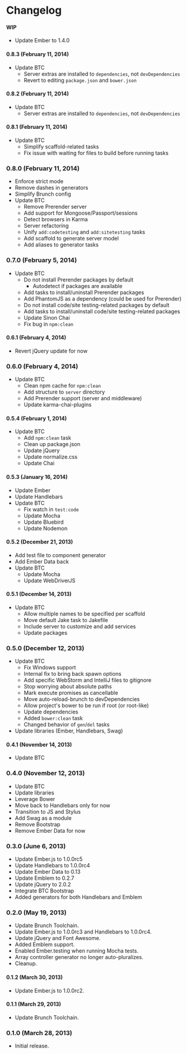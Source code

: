 # Changelog

#### WIP
- Update Ember to 1.4.0

#### 0.8.3 (February 11, 2014)
- Update BTC
  - Server extras are installed to `dependencies`, not `devDependencies`
  - Revert to editing `package.json` and `bower.json`

#### 0.8.2 (February 11, 2014)
- Update BTC
  - Server extras are installed to `dependencies`, not `devDependencies`

#### 0.8.1 (February 11, 2014)
- Update BTC
  - Simplify scaffold-related tasks
  - Fix issue with waiting for files to build before running tasks

### 0.8.0 (February 11, 2014)
- Enforce strict mode
- Remove dashes in generators
- Simplify Brunch config
- Update BTC
  - Remove Prerender server
  - Add support for Mongoose/Passport/sessions
  - Detect browsers in Karma
  - Server refactoring
  - Unify `add:codetesting` and `add:sitetesting` tasks
  - Add scaffold to generate server model
  - Add aliases to generator tasks

### 0.7.0 (February 5, 2014)
- Update BTC
  - Do not install Prerender packages by default
    - Autodetect if packages are available
  - Add tasks to install/uninstall Prerender packages
  - Add PhantomJS as a dependency (could be used for Prerender)
  - Do not install code/site testing-related packages by default
  - Add tasks to install/uninstall code/site testing-related packages
  - Update Sinon Chai
  - Fix bug in `npm:clean`

#### 0.6.1 (February 4, 2014)
- Revert jQuery update for now

### 0.6.0 (February 4, 2014)
- Update BTC
  - Clean npm cache for `npm:clean`
  - Add structure to `server` directory
  - Add Prerender support (server and middleware)
  - Update karma-chai-plugins

#### 0.5.4 (February 1, 2014)
- Update BTC
  - Add `npm:clean` task
  - Clean up package.json
  - Update jQuery
  - Update normalize.css
  - Update Chai

#### 0.5.3 (January 16, 2014)
- Update Ember
- Update Handlebars
- Update BTC
  - Fix watch in `test:code`
  - Update Mocha
  - Update Bluebird
  - Update Nodemon

#### 0.5.2 (December 21, 2013)
- Add test file to component generator
- Add Ember Data back
- Update BTC
  - Update Mocha
  - Update WebDriverJS

#### 0.5.1 (December 14, 2013)
- Update BTC
  - Allow multiple names to be specified per scaffold
  - Move default Jake task to Jakefile
  - Include server to customize and add services
  - Update packages

### 0.5.0 (December 12, 2013)
- Update BTC
  - Fix Windows support
  - Internal fix to bring back spawn options
  - Add specific WebStorm and IntelliJ files to gitignore
  - Stop worrying about absolute paths
  - Mark execute promises as cancellable
  - Move auto-reload-brunch to devDependencies
  - Allow project's bower to be run if root (or root-like)
  - Update dependencies
  - Added `bower:clean` task
  - Changed behavior of `gen`/`del` tasks
- Update libraries (Ember, Handlebars, Swag)

#### 0.4.1 (November 14, 2013)
- Update BTC

### 0.4.0 (November 12, 2013)
- Update BTC
- Update libraries
- Leverage Bower
- Move back to Handlebars only for now
- Transition to JS and Stylus
- Add Swag as a module
- Remove Bootstrap
- Remove Ember Data for now

### 0.3.0 (June 6, 2013)
- Update Ember.js to 1.0.0rc5
- Update Handlebars to 1.0.0rc4
- Update Ember Data to 0.13
- Update Emblem to 0.2.7
- Update jQuery to 2.0.2
- Integrate BTC Bootstrap
- Added generators for both Handlebars and Emblem

### 0.2.0 (May 19, 2013)
- Update Brunch Toolchain.
- Update Ember.js to 1.0.0rc3 and Handlebars to 1.0.0rc4.
- Update jQuery and Font Awesome.
- Added Emblem support.
- Enabled Ember.testing when running Mocha tests.
- Array controller generator no longer auto-pluralizes.
- Cleanup.

#### 0.1.2 (March 30, 2013)
- Update Ember.js to 1.0.0rc2.

#### 0.1.1 (March 29, 2013)
- Update Brunch Toolchain.

### 0.1.0 (March 28, 2013)
- Initial release.
